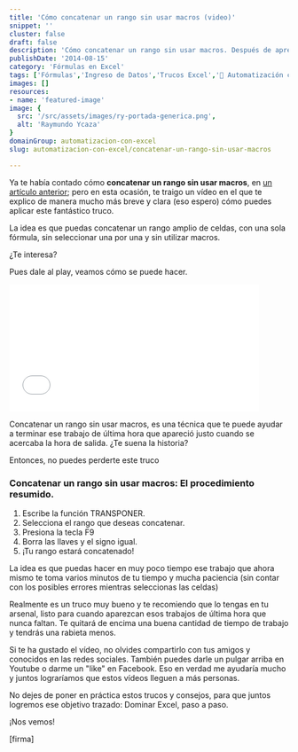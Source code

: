 ```yaml
---
title: 'Cómo concatenar un rango sin usar macros (video)'
snippet: ''
cluster: false
draft: false 
description: 'Cómo concatenar un rango sin usar macros. Después de aprender este truco, no pude dejar de utilizarlo.'
publishDate: '2014-08-15'
category: 'Fórmulas en Excel'
tags: ['Fórmulas','Ingreso de Datos','Trucos Excel','🤖 Automatización con Excel']
images: []
resources: 
- name: 'featured-image'
image: {
  src: '/src/assets/images/ry-portada-generica.png',
  alt: 'Raymundo Ycaza'
}
domainGroup: automatizacion-con-excel
slug: automatizacion-con-excel/concatenar-un-rango-sin-usar-macros

---
```


Ya te había contado cómo **concatenar un rango sin usar macros**, en [un artículo anterior](http://raymundoycaza.com/como-concatenar-un-rango-sin-usar-macros/ "Concatenar un rango sin usar macros"); pero en esta ocasión, te traigo un vídeo en el que te explico de manera mucho más breve y clara (eso espero) cómo puedes aplicar este fantástico truco.

La idea es que puedas concatenar un rango amplio de celdas, con una sola fórmula, sin seleccionar una por una y sin utilizar macros.

¿Te interesa?

Pues dale al play, veamos cómo se puede hacer.

<iframe src="//www.youtube.com/embed/DGHIP-KW_n8?modestbranding=1&amp;autohide=1&amp;showinfo=0" width="450" height="230" frameborder="0" allowfullscreen="allowfullscreen"></iframe>

Concatenar un rango sin usar macros, es una técnica que te puede ayudar a terminar ese trabajo de última hora que apareció justo cuando se acercaba la hora de salida. ¿Te suena la historia?

Entonces, no puedes perderte este truco

### Concatenar un rango sin usar macros: El procedimiento resumido.

1. Escribe la función TRANSPONER.
2. Selecciona el rango que deseas concatenar.
3. Presiona la tecla F9
4. Borra las llaves y el signo igual.
5. ¡Tu rango estará concatenado!

La idea es que puedas hacer en muy poco tiempo ese trabajo que ahora mismo te toma varios minutos de tu tiempo y mucha paciencia (sin contar con los posibles errores mientras seleccionas las celdas)

Realmente es un truco muy bueno y te recomiendo que lo tengas en tu arsenal, listo para cuando aparezcan esos trabajos de última hora que nunca faltan. Te quitará de encima una buena cantidad de tiempo de trabajo y tendrás una rabieta menos.

Si te ha gustado el vídeo, no olvides compartirlo con tus amigos y conocidos en las redes sociales. También puedes darle un pulgar arriba en Youtube o darme un "like" en Facebook. Eso en verdad me ayudaría mucho y juntos lograríamos que estos vídeos lleguen a más personas.

No dejes de poner en práctica estos trucos y consejos, para que juntos logremos ese objetivo trazado: Dominar Excel, paso a paso.

¡Nos vemos!

\[firma\]
